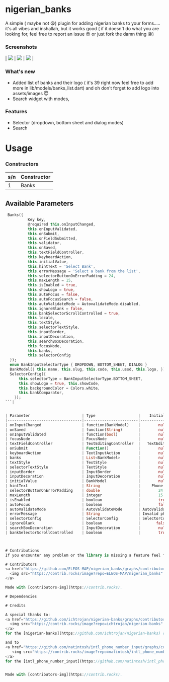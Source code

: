 # nigerian_banks

A simple ( maybe not :sleepy:) plugin for adding nigerian banks to your forms..... it's all vibes and inshallah, but it works good ( if it doesn't do what you are looking for, feel free to report an issue :unamused: or just fork the damn thing :stuck_out_tongue_winking_eye:)

### Screenshots
| <img src="assets/images/a.png"/> | <img src="assets/images/b.png"/> | <img src="assets/images/c.png"/> |

### What's new
  - Added list of banks and their logo ( it's 39 right now feel free to add more in lib/models/banks_list.dart) and oh don't forget to add logo into assets/images :innocent:
  - Search widget with modes,

### Features
  - Selector (dropdown, bottom sheet and dialog modes)
  - Search

# Usage

### Constructors

| s/n | Constructor                                             |
| --- | ------------------------------------------------------- |
|  1  | Banks                                                   |

## Available Parameters

```dart
 Banks({
          Key key,
          @required this.onInputChanged,
          this.onInputValidated,
          this.onSubmit,
          this.onFieldSubmitted,
          this.validator,
          this.onSaved,
          this.textFieldController,
          this.keyboardAction,
          this.initialValue,
          this.hintText = 'Select Bank',
          this.errorMessage = 'Select a bank from the list',
          this.selectorButtonOnErrorPadding = 24,
          this.maxLength = 15,
          this.isEnabled = true,
          this.showLogo = true,
          this.autoFocus = false,
          this.autoFocusSearch = false,
          this.autoValidateMode = AutovalidateMode.disabled,
          this.ignoreBlank = false,
          this.bankSelectorScrollControlled = true,
          this.locale,
          this.textStyle,
          this.selectorTextStyle,
          this.inputBorder,
          this.inputDecoration,
          this.searchBoxDecoration,
          this.focusNode,
          this.banks,
          this.selectorConfig
  });
  enum BankInputSelectorType { DROPDOWN, BOTTOM_SHEET, DIALOG }
  BankModel({ this.name, this.slug, this.code, this.ussd, this.logo, });
  SelectorConfig({
      this.selectorType = BankInputSelectorType.BOTTOM_SHEET,
      this.showLogo = true, this.showCode,
      this.backgroundColor = Colors.white,
      this.bankComparator,
    });
```|


| Parameter                       | Type                   |    Initial Value          |
|---------------------------------|------------------------|---------------------------|
| onInputChanged                  | function(BankModel)    |        null               |
| onSaved                         | function(String)       |        null               |
| onInputValidated                | function(bool)         |        null               |
| focusNode                       | FocusNode              |        null               |
| textFieldController             | TextEditingController  |   TextEditingController() |
| onSubmit                        | Function()             |        null               |
| keyboardAction                  | TextInputAction        |        null               |
| banks                           | List<BankModel>        |        null               |
| textStyle                       | TextStyle              |        null               |
| selectorTextStyle               | TextStyle              |        null               |
| inputBorder                     | InputBorder            |        null               |
| inputDecoration                 | InputDecoration        |        null               |
| initialValue                    | BankModel              |        null               |
| hintText                        | String                 |     Phone Number          |
| selectorButtonOnErrorPadding    | double                 |        24                 |
| maxLength                       | integer                |        15                 |
| isEnabled                       | boolean                |        true               |
| autoFocus                       | boolean                |        false              |
| autoValidateMode                | AutoValidateMode       | AutoValidateMode.disabled |
| errorMessage                    | String                 | Invalid phone number      |
| selectorConfig                  | SelectorConfig         | SelectorConfig()          |
| ignoreBlank                     | boolean                |       false               |
| searchBoxDecoration             | InputDecoration        |        null               |
| bankSelectorScrollControlled    | boolean                |        true               |



# Contributions
If you encounter any problem or the library is missing a feature feel free to open an issue. Feel free to fork, improve the package and make pull request.

# Contributors
<a href="https://github.com/ELEOS-MAP/nigerian_banks/graphs/contributors">
  <img src="https://contrib.rocks/image?repo=ELEOS-MAP/nigerian_banks" />
</a>

Made with [contributors-img](https://contrib.rocks).

# Dependencies

# Credits

A special thanks to:
<a href="https://github.com/ichtrojan/nigerian-banks/graphs/contributors">
  <img src="https://contrib.rocks/image?repo=ichtrojan/nigerian-banks" />
</a>
for the [nigerian-banks](https://github.com/ichtrojan/nigerian-banks) repo

and to
<a href="https://github.com/natintosh/intl_phone_number_input/graphs/contributors">
   <img src="https://contrib.rocks/image?repo=natintosh/intl_phone_number_input" />
</a>
for the [intl_phone_number_input](https://github.com/natintosh/intl_phone_number_input) repo


Made with [contributors-img](https://contrib.rocks).

